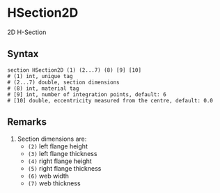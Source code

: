 # HSection2D

2D H-Section

## Syntax

```
section HSection2D (1) (2...7) (8) [9] [10]
# (1) int, unique tag
# (2...7) double, section dimensions
# (8) int, material tag
# [9] int, number of integration points, default: 6
# [10] double, eccentricity measured from the centre, default: 0.0
```

## Remarks

1. Section dimensions are:
   * `(2)` left flange height
   * `(3)` left flange thickness
   * `(4)` right flange height
   * `(5)` right flange thickness
   * `(6)` web width
   * `(7)` web thickness
